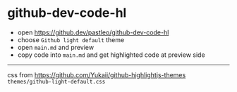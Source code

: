 github-dev-code-hl
===

* open https://github.dev/pastleo/github-dev-code-hl
* choose `Github light default` theme
* open `main.md` and preview
* copy code into `main.md` and get highlighted code at preview side

---

css from https://github.com/Yukaii/github-highlightjs-themes `themes/github-light-default.css`
